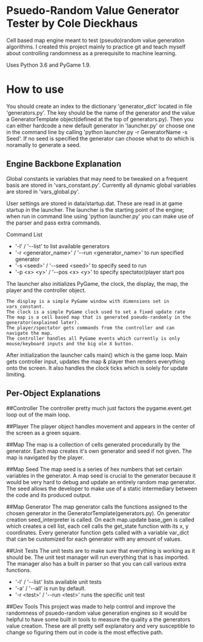 # Psuedo-Random Value Generator Tester by Cole Dieckhaus
Cell based map engine meant to test (pseudo)random value generation algorithms. I created this project mainly to 
practice git and teach myself about controlling randomness as a prerequisite to machine learning. 

Uses Python 3.6 and PyGame 1.9. 

# How to use
You should create an index to the dictionary 'generator_dict' located in file 'generators.py'. The key should be the 
name of the generator and the value a GeneratorTemplate object(defined at the top of generators.py). Then you can either
hardcode a new default generator in 'launcher.py' or choose one in the command line by calling 'python launcher.py -r 
GeneratorName -s Seed'. If no seed is specified the generator can choose what to do which is noramally to generate a 
seed.

## Engine Backbone Explanation #
Global constants ie variables that may need to be tweaked on a frequent basis are stored in 'vars_constant.py'.
Currently all dynamic global variables are stored in 'vars_global.py'.

User settings are stored in data/startup.dat. These are read in at game startup in the launcher. The launcher is the 
starting point of the engine; when run in command line using 'python launcher.py' you can make use of the parser and 
pass extra commands.
    
Command List
* '-l' / '--list'  to list available generators
* '-r \<generator_name>' / '--run \<generator_name>' to run specified generator
* '-s \<seed>' / '--seed \<seed>' to specify seed to run
* '-p \<x> \<y>' / '--pos \<x> \<y>' to specify spectator/player start pos
   
The launcher also initializes PyGame, the clock, the display, the map, the player and the controller object.

    The display is a simple PyGame window with dimensions set in vars_constant.
    The clock is a simple PyGame clock used to set a fixed update rate
    The map is a cell based map that is generated pseudo-randomly in the generator(explained later).
    The player/spectator gets commands from the controller and can navigate the map.
    The controller handles all PyGame events which currently is only mouse/keyboard inputs and the big ole X button.

After initialization the launcher calls main() which is the game loop. Main gets controller input, updates the map & 
player then renders everything onto the screen. It also handles the clock ticks which is solely for update limiting.


## Per-Object Explanations #
##Controller
The controller pretty much just factors the pygame.event.get loop out of the main loop.

##Player
The player object handles movement and appears in the center of the screen as a green square.

##Map
The map is a collection of cells generated procedurally by the generator. Each map creates it's own generator and seed
    if not given. The map is navigated by the player.
    
##Map Seed
The map seed is a series of hex numbers that set certain variables in the generator. A map seed is crucial to the 
    generator because it would be very hard to debug and update an entirely random map generator. The seed allows the 
    developer to make use of a static intermediary between the code and its produced output.

##Map Generator
The map generator calls the functions assigned to the chosen generator in the GeneratorTemplate(generators.py). On 
    generator creation seed_interpreter is called. On each map.update base_gen is called which creates a cell list, each
    cell calls the get_state function with its x, y coordinates. Every generator function gets called with a variable 
    var_dict that can be customized for each generator with any amount of values.

##Unit Tests
The unit tests are to make sure that everything is working as it should be. The unit test manager will run everything
    that is has imported. The manager also has a built in parser so that you can call various extra functions.
* '-l' / '--list' lists available unit tests
* '-a' / '--all' is run by default.
* '-r \<test>' / '--run \<test>' runs the specific unit test

##Dev Tools
This project was made to help control and improve the randomness of psuedo-random value generation engines so it would 
    be helpful to have some built in tools to measure the quality a the generators value creation. These are all pretty 
    self explanatory and very susceptible to change so figuring them out in code is the most effective path.

